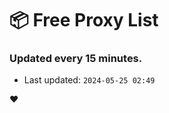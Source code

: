 # :package: Free Proxy List
### Updated every 15 minutes.

- Last updated: `2024-05-25 02:49`

:heart:

